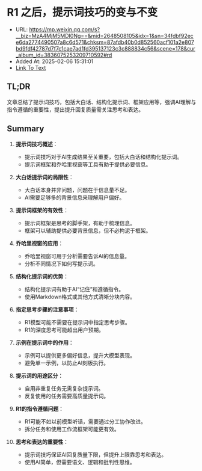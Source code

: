 # R1 之后，提示词技巧的变与不变
- URL: https://mp.weixin.qq.com/s?__biz=MzA4MjM5MDI0Ng==&mid=2648508105&idx=1&sn=34fdbf92ece6da2774490507a8c6d571&chksm=87afdb40b0d852560acf101a2e807bd9fdf42787d7f7c1cae7ad1fd395137123c3c888834c56&scene=178&cur_album_id=3836075253209710592#rd
- Added At: 2025-02-06 15:31:01
- [Link To Text](2025-02-06-r1-之后，提示词技巧的变与不变_raw.md)

## TL;DR
文章总结了提示词技巧，包括大白话、结构化提示词、框架应用等，强调AI理解与指令遵循的重要性，提出提升回复质量需关注思考和表达。

## Summary
1. **提示词技巧概述**：
   - 提示词技巧对于AI生成结果至关重要，包括大白话和结构化提示词。
   - 提示词框架和乔哈里视窗等工具有助于提供必要信息。

2. **大白话提示词的局限性**：
   - 大白话本身并非问题，问题在于信息量不足。
   - AI需要足够多的背景信息来理解用户偏好。

3. **提示词框架的有效性**：
   - 提示词框架是思考的脚手架，有助于梳理信息。
   - 框架可以辅助提供必要背景信息，但不必拘泥于框架。

4. **乔哈里视窗的应用**：
   - 乔哈里视窗可用于分析需要告诉AI的信息量。
   - 分析不同情况下如何写提示词。

5. **结构化提示词的优势**：
   - 结构化提示词有助于AI“记住”和遵循指令。
   - 使用Markdown格式或其他方式清晰分块内容。

6. **指定思考步骤的注意事项**：
   - R1模型可能不需要在提示词中指定思考步骤。
   - R1的深度思考可能超出用户预期。

7. **示例在提示词中的作用**：
   - 示例可以提供更多偏好信息，提升大模型表现。
   - 避免单一示例，以防止AI刻板执行。

8. **提示词的用途区分**：
   - 自用非重复任务无需复杂提示词。
   - 反复使用的任务需要高质量提示词。

9. **R1的指令遵循问题**：
   - R1可能不如以前模型听话，需要通过分工协作改进。
   - 拆分任务和使用工作流框架可能更有效。

10. **思考和表达的重要性**：
    - 提示词技巧保证AI回复质量下限，但提升上限靠思考和表达。
    - 使用AI简单，但需要语文、逻辑和批判性思维。
